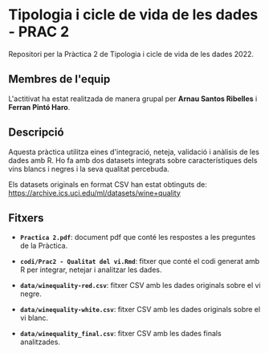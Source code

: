 # Tipologia i cicle de vida de les dades - PRAC 2
Repositori per la Pràctica 2 de Tipologia i cicle de vida de les dades 2022.

## Membres de l'equip
L'actitivat ha estat realitzada de manera grupal per **Arnau Santos Ribelles** i **Ferran Pintó Haro**. 

## Descripció
Aquesta pràctica utilitza eines d'integració, neteja, validació i anàlisis de les dades amb R. Ho fa amb dos datasets integrats sobre característiques dels vins blancs i negres i la seva qualitat percebuda.

Els datasets originals en format CSV han estat obtinguts de: 
https://archive.ics.uci.edu/ml/datasets/wine+quality

## Fitxers
- **```Practica 2.pdf```**: document pdf que conté les respostes a les preguntes de la Pràctica.

- **```codi/Prac2 - Qualitat del vi.Rmd```**: fitxer que conté el codi generat amb R per integrar, netejar i analitzar les dades.

- **```data/winequality-red.csv```**: fitxer CSV amb les dades originals sobre el vi negre.

- **```data/winequality-white.csv```**: fitxer CSV amb les dades originals sobre el vi blanc.

- **```data/winequality_final.csv```**: fitxer CSV amb les dades finals analitzades.
